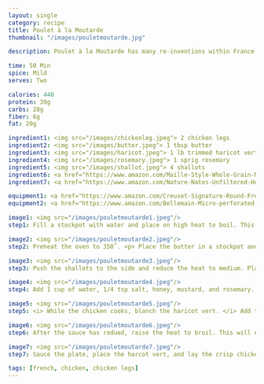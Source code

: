 ```yaml
---
layout: single
category: recipe
title: Poulet à la Moutarde
thumbnail: "/images/pouletmoutarde.jpg"

description: Poulet à la Moutarde has many re-inventions within France and throughout the world. This favorite from the Dijon region gains its rich flavor from the spicy dijon mustard, savory rosemary, and sweet butter.

time: 50 Min
spice: Mild
serves: Two

calories: 440
protein: 39g
carbs: 28g
fiber: 6g
fat: 20g

ingredient1: <img src="/images/chickenleg.jpeg"> 2 chicken legs
ingredient2: <img src="/images/butter.jpeg"> 1 tbsp butter
ingredient3: <img src="/images/haricot.jpeg"> 1 lb trimmed haricot vert
ingredient4: <img src="/images/rosemary.jpeg"> 1 sprig rosemary
ingredient5: <img src="/images/shallot.jpeg"> 4 shallots
ingredient6: <a href="https://www.amazon.com/Maille-Style-Whole-Grain-Mustard/dp/B000SR5VOU/ref=as_li_ss_tl?s=grocery&ie=UTF8&qid=1485749315&sr=1-1&keywords=dijon+mustard+old+style&linkCode=ll1&tag=cilalime09-20&linkId=bdc279b6e13c9121e10f4ab7d264de7a"> <img src="/images/dijon.jpeg"> 3 tbsp grainy dijon mustard </a>
ingredient7: <a href="https://www.amazon.com/Nature-Nates-Unfiltered-Honey-Ounce/dp/B00CMQD3VS/ref=as_li_ss_tl?s=grocery&ie=UTF8&qid=1485749263&sr=1-4&keywords=honey&th=1&linkCode=ll1&tag=cilalime09-20&linkId=b65bea2f237a52e1e4305cc49e4b17d1"> <img src="/images/honey.jpeg"> 1 tbsp honey </a>

equipment1: <a href="https://www.amazon.com/Creuset-Signature-Round-French-Truffle/dp/B0076NOFSC/ref=as_li_ss_tl?s=kitchen&rps=1&ie=UTF8&qid=1481598867&sr=1-38&keywords=le+creuset&refinements=p_85:2470955011&th=1&linkCode=ll1&tag=cilalime09-20&linkId=763a3c440afa980c6a965ea3be2ea298"> <img src="/images/stockpot.jpeg"> 2 oven safe stockpots </a>
equipment2: <a href="https://www.amazon.com/Bellemain-Micro-perforated-Stainless-5-quart-Colander-Dishwasher/dp/B00O97D0DO/ref=as_li_ss_tl?s=kitchen&ie=UTF8&qid=1485749351&sr=1-5&keywords=colander&linkCode=ll1&tag=cilalime09-20&linkId=da544aaf95938989e6fa14b8635690c1"> <img src="/images/colander.jpeg"> 1 colander </a>

image1: <img src="/images/pouletmoutarde1.jpeg"/>
step1: Fill a stockpot with water and place on high heat to boil. This will be used to blanch the haricot vert. <p> Slice the scallions finely. </p>

image2: <img src="/images/pouletmoutarde2.jpeg"/>
step2: Preheat the oven to 350˚. <p> Place the butter in a stockpot and set on medium high heat. Once the butter is hot, add the shallots. The shallots will cook quickly, and will start to burn on the sides. (This is the desired effect!) Keep sautéing the shallots until they are brown, translucent, and soft. </p>

image3: <img src="/images/pouletmoutarde3.jpeg"/>
step3: Push the shallots to the side and reduce the heat to medium. Place the chicken legs skin down in the bottom of the stockpot. Cook the 

image4: <img src="/images/pouletmoutarde4.jpeg"/>
step4: Add 1 cup of water, 1/4 tsp salt, honey, mustard, and rosemary. Transfer the pot to the oven and cook until the sauce has reduced by 75%, approx 30 minutes.

image5: <img src="/images/pouletmoutarde5.jpeg"/>
step5: <i> While the chicken cooks, blanch the haricot vert. </i> Add the green beans to the boiling water and blanch for 4 minutes. Then transfer the contents of the pan to a colander and run cold water over the beans to stop the cooking process.

image6: <img src="/images/pouletmoutarde6.jpeg"/>
step6: After the sauce has redued, raise the heat to broil. This will only take a few minutes and will result in a crisp chicken skin.

image7: <img src="/images/pouletmoutarde7.jpeg"/>
step7: Sauce the plate, place the harcot vert, and lay the crisp chicken leg on top.

tags: [french, chicken, chicken legs]
---
```

